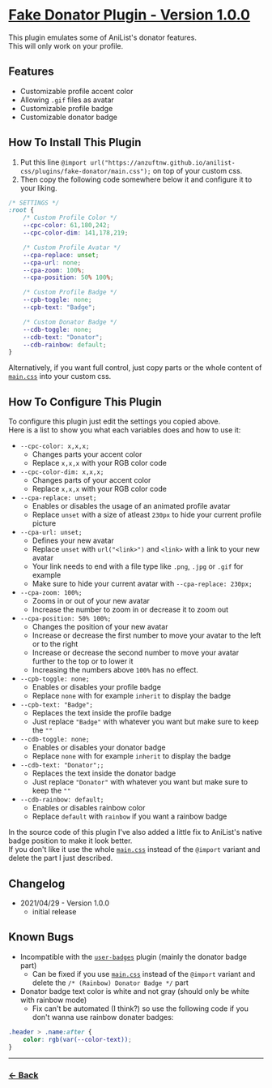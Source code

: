 # [Fake Donator Plugin - Version 1.0.0](https://anzuftnw.github.io/anilist-css/plugins/fake-donator/main.css)
This plugin emulates some of AniList's donator features.<br>This will only work on your profile.

## Features
- Customizable profile accent color
- Allowing `.gif` files as avatar
- Customizable profile badge
- Customizable donator badge

## How To Install This Plugin
1. Put this line `@import url("https://anzuftnw.github.io/anilist-css/plugins/fake-donator/main.css");` on top of your custom css.
2. Then copy the following code somewhere below it and configure it to your liking.
```css
/* SETTINGS */
:root {
    /* Custom Profile Color */
    --cpc-color: 61,180,242;
    --cpc-color-dim: 141,178,219;

    /* Custom Profile Avatar */
    --cpa-replace: unset;
    --cpa-url: none;
    --cpa-zoom: 100%;
    --cpa-position: 50% 100%;

    /* Custom Profile Badge */
    --cpb-toggle: none;
    --cpb-text: "Badge";

    /* Custom Donator Badge */
    --cdb-toggle: none;
    --cdb-text: "Donator";
    --cdb-rainbow: default;
}
```
Alternatively, if you want full control, just copy parts or the whole content of [`main.css`](https://anzuftnw.github.io/anilist-css/plugins/fake-donator/main.css) into your custom css.

## How To Configure This Plugin
To configure this plugin just edit the settings you copied above.<br>
Here is a list to show you what each variables does and how to use it:
- `--cpc-color: x,x,x;`
  - Changes parts your accent color
  - Replace `x,x,x` with your RGB color code
- `--cpc-color-dim: x,x,x;`
  - Changes parts of your accent color
  - Replace `x,x,x` with your RGB color code
- `--cpa-replace: unset;`
  - Enables or disables the usage of an animated profile avatar
  - Replace `unset` with a size of atleast `230px` to hide your current profile picture
- `--cpa-url: unset;`
  - Defines your new avatar
  - Replace `unset` with `url("<link>")` and `<link>` with a link to your new avatar
  - Your link needs to end with a file type like `.png`, `.jpg` or `.gif` for example
  - Make sure to hide your current avatar with `--cpa-replace: 230px;`
- `--cpa-zoom: 100%;`
  - Zooms in or out of your new avatar
  - Increase the number to zoom in or decrease it to zoom out
- `--cpa-position: 50% 100%;`
  - Changes the position of your new avatar
  - Increase or decrease the first number to move your avatar to the left or to the right
  - Increase or decrease the second number to move your avatar further to the top or to lower it
  - Increasing the numbers above `100%` has no effect.
- `--cpb-toggle: none;`
  - Enables or disables your profile badge
  - Replace `none` with for example `inherit` to display the badge
- `--cpb-text: "Badge";`
  - Replaces the text inside the profile badge
  - Just replace `"Badge"` with whatever you want but make sure to keep the `""`
- `--cdb-toggle: none;`
  - Enables or disables your donator badge
  - Replace `none` with for example `inherit` to display the badge
- `--cdb-text: "Donator";;`
  - Replaces the text inside the donator badge
  - Just replace `"Donator"` with whatever you want but make sure to keep the `""`
- `--cdb-rainbow: default;`
  - Enables or disables rainbow color
  - Replace `default` with `rainbow` if you want a rainbow badge

In the source code of this plugin I've also added a little fix to AniList's native badge position to make it look better.<br>
If you don't like it use the whole [`main.css`](https://anzuftnw.github.io/anilist-css/plugins/fake-donator/main.css) instead of the `@import` variant and delete the part I just described.

## Changelog
- 2021/04/29 - Version 1.0.0
  - initial release

## Known Bugs
- Incompatible with the [`user-badges`](https://anzuftnw.github.io/anilist-css/plugins/user-badges/main.css) plugin (mainly the donator badge part)
  - Can be fixed if you use [`main.css`](https://anzuftnw.github.io/anilist-css/plugins/fake-donator/main.css) instead of the `@import` variant and delete the `/* (Rainbow) Donator Badge */` part
- Donator badge text color is white and not gray (should only be white with rainbow mode)
  - Fix can't be automated (I think?) so use the following code if you don't wanna use rainbow donater badges:
```css
.header > .name:after {
    color: rgb(var(--color-text));
}
```

---
### [<- Back](https://anzuftnw.github.io/anilist-css/plugins/)
